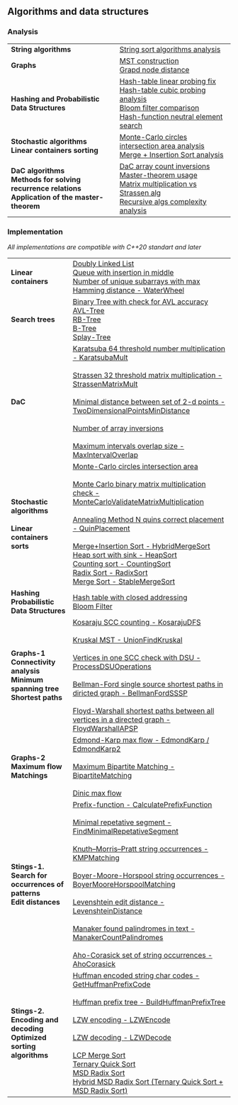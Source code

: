 ##  Algorithms and data structures

### Analysis

|   |   |
| -------- | -------- |
| **String algorithms**  | [String sort algorithms analysis](https://github.com/AvtorPaka/Alg-DS/tree/master/src/SET_9/AnalysisTasks/report/String_sorts_analysis.pdf)  |
| **Graphs**  | [MST construction](https://github.com/AvtorPaka/Alg-DS/tree/master/src/SET_6/AnalysisTasks/A1/mst.pdf) </br> [Grapd node distance](https://github.com/AvtorPaka/Alg-DS/tree/master/src/SET_6/AnalysisTasks/A2/graph_dist_blitz.pdf)  |
| **Hashing and Probabilistic Data Structures**  | [Hash-table linear probing fix](https://github.com/AvtorPaka/Alg-DS/blob/master/src/SET_5/AnalysisTasks/pdf/hashtable_linearl_probe_fix.pdf) </br> [Hash-table cubic probing analysis](https://github.com/AvtorPaka/Alg-DS/blob/master/src/SET_5/AnalysisTasks/pdf/hashtable_%D1%81ubic_probe.pdf) </br> [Bloom filter comparison](https://github.com/AvtorPaka/Alg-DS/blob/master/src/SET_5/AnalysisTasks/pdf/bloom_filter_comp.pdf) </br> [Hash-function neutral element search](https://github.com/AvtorPaka/Alg-DS/blob/master/src/SET_5/AnalysisTasks/A3b/hash_neutal_el_find.pdf)  |
| **Stochastic algorithms** </br> **Linear containers sorting**  | [Monte-Carlo circles intersection area analysis](https://github.com/AvtorPaka/Alg-DS/blob/master/src/SET_3/AnalysisTasks/A1/report/monte_carlo_intersection_of_circles.pdf) </br> [Merge + Insertion Sort analysis](https://github.com/AvtorPaka/Alg-DS/blob/master/src/SET_3/AnalysisTasks/A2/report/hms_analysis.pdf)  |
| **DaC algorithms** </br> **Methods for solving recurrence relations** </br> **Application of the master-theorem**  | [DaC array count inversions](https://github.com/AvtorPaka/Alg-DS/blob/master/src/SET_2/AnalysisTasks/pdf/dac_cinv.pdf) </br> [Master-theorem usage](https://github.com/AvtorPaka/Alg-DS/blob/master/src/SET_2/AnalysisTasks/master_t_usage.md) </br> [Matrix multiplication vs Strassen alg](https://github.com/AvtorPaka/Alg-DS/blob/master/src/SET_2/AnalysisTasks/pdf/mx_mult_vs_shtrsn.pdf) </br> [Recursive algs complexity analysis](https://github.com/AvtorPaka/Alg-DS/blob/master/src/SET_2/AnalysisTasks/pdf/rec_alg_complexity.pdf)  |

### Implementation

*All implementations are compatible with C++20 standart and later*

|   |   |
| -------  | -------  |
| **Linear containers** | [Doubly Linked List](https://github.com/AvtorPaka/Alg-DS/blob/master/src/SET_1/DoublyLinkedList/list.cpp) </br> [Queue with insertion in middle](https://github.com/AvtorPaka/Alg-DS/blob/master/src/SET_1/MiddleQueue/MiddleQueue.cpp) </br> [Number of unique subarrays with max Hamming distance - WaterWheel ](https://github.com/AvtorPaka/Alg-DS/blob/master/src/SET_1/AlgTasks/AlgorithmTasks.h) |
| **Search trees**  | [Binary Tree with check for AVL accuracy](https://github.com/AvtorPaka/Alg-DS/blob/master/src/SET_4/BSTCheckAVL/BinaryTree.h) </br> [AVL-Tree](https://github.com/AvtorPaka/Alg-DS/blob/master/src/SET_4/AVLTree/AVLTree.h) </br> [RB-Tree](https://github.com/AvtorPaka/Alg-DS/blob/master/src/SET_4/RBTree/RBTree.h) </br> [B-Tree](https://github.com/AvtorPaka/Alg-DS/blob/master/src/SET_4/BTree/BTree.h) </br> [Splay-Tree](https://github.com/AvtorPaka/Alg-DS/blob/master/src/SET_4/SplayTree/SplayTree.h) |
| **DaC**  | [Karatsuba 64 threshold number multiplication  - KaratsubaMult][repo_set_2_alg] </br></br> [Strassen 32 threshold matrix multiplication - StrassenMatrixMult][repo_set_2_alg] </br></br> [Minimal distance between set of 2-d points - TwoDimensionalPointsMinDistance][repo_set_2_alg] </br></br> [Number of array inversions](https://github.com/AvtorPaka/Alg-DS/blob/master/src/SET_2/AnalysisTasks/CountInversions.cpp) </br></br> [Maximum intervals overlap size - MaxIntervalOverlap][repo_set_2_alg]|
| **Stochastic algorithms** </br></br> **Linear containers sorts** | [Monte-Carlo circles intersection area](https://github.com/AvtorPaka/Alg-DS/blob/master/src/SET_3/AnalysisTasks/A1/MonteCarloArea.h) </br></br> [Monte Carlo binary matrix multiplication check - MonteCarloValidateMatrixMultiplication][repo_set_3_alg] </br></br> [Annealing Method N quins correct placement - QuinPlacement][repo_set_3_alg] </br></br> [Merge+Insertion Sort - HybridMergeSort](https://github.com/AvtorPaka/Alg-DS/blob/master/src/SET_3/AnalysisTasks/A2/Sorts.h) </br> [Heap sort with sink - HeapSort][repo_set_3_alg] </br> [Counting sort - CountingSort][repo_set_3_alg] </br> [Radix Sort - RadixSort][repo_set_3_alg] </br> [Merge Sort - StableMergeSort][repo_set_3_alg] |
| **Hashing** </br> **Probabilistic Data Structures**  | [Hash table with closed addressing](https://github.com/AvtorPaka/Alg-DS/blob/master/src/SET_5/HashTable/HashTable.h) </br> [Bloom Filter](https://github.com/AvtorPaka/Alg-DS/blob/master/src/SET_5/BloomFilter/BloomFilter.h)  |
| **Graphs-1** <br> **Connectivity analysis** </br> **Minimum spanning tree** <br> **Shortest paths**  | [Kosaraju SCC counting - KosarajuDFS][repo_set_6_alg] </br></br>[Kruskal MST - UnionFindKruskal][repo_set_6_alg] </br></br>[Vertices in one SCC check with DSU - ProcessDSUOperations][repo_set_6_alg] </br></br>[Bellman-Ford single source shortest paths in diricted graph - BellmanFordSSSP][repo_set_6_alg] </br></br> [Floyd-Warshall shortest paths between all vertices in a directed graph - FloydWarshallAPSP][repo_set_6_alg]  |
| **Graphs-2** </br> **Maximum flow** </br> **Matchings**  |  [Edmond-Karp max flow - EdmondKarp / EdmondKarp2 ][repo_set_7_alg] </br></br>  [Maximum Bipartite Matching - BipartiteMatching][repo_set_7_alg] </br></br> [Dinic max flow](https://github.com/AvtorPaka/Alg-DS/blob/master/src/SET_7/AlgTasks/Dinic.h)|
| **Stings-1.** </br> **Search for occurrences of patterns** </br> **Edit distances**  | [Prefix-function - CalculatePrefixFunction][repo_set_8_alg] </br></br> [Minimal repetative segment - FindMinimalRepetativeSegment][repo_set_8_alg] </br></br> [Knuth–Morris–Pratt string occurrences - KMPMatching][repo_set_8_alg] </br></br> [Boyer-Moore-Horspool string occurrences - BoyerMooreHorspoolMatching][repo_set_8_alg] </br></br> [Levenshtein edit distance - LevenshteinDistance][repo_set_8_alg] </br></br> [Manaker found palindromes in text -  ManakerCountPalindromes][repo_set_8_alg] </br></br> [Aho-Corasick set of string occurrences - AhoCorasick][repo_set_8_alg]  |
| **Stings-2.** </br> **Encoding and decoding** </br> **Optimized sorting algorithms**  | [Huffman encoded string char codes - GetHuffmanPrefixCode][repo_set_9_alg] </br></br> [Huffman prefix tree - BuildHuffmanPrefixTree][repo_set_9_alg] </br></br> [LZW encoding - LZWEncode][repo_set_9_alg] </br></br> [LZW decoding - LZWDecode][repo_set_9_alg] </br></br> [LCP Merge Sort][repo_set_9_string_sorts] </br> [Ternary Quick Sort][repo_set_9_string_sorts] </br> [MSD Radix Sort][repo_set_9_string_sorts] </br> [Hybrid MSD Radix Sort (Ternary Quick Sort + MSD Radix Sort)][repo_set_9_string_sorts] </br> |

[repo_set_2_alg]: https://github.com/AvtorPaka/Alg-DS/blob/master/src/SET_2/AlgTasks/AlgorithmTasks.h
[repo_set_3_alg]: https://github.com/AvtorPaka/Alg-DS/blob/master/src/SET_3/AlgTasks/AlgorithmTasks.h
[repo_set_6_alg]: https://github.com/AvtorPaka/Alg-DS/blob/master/src/SET_6/AlgTasks/AlgorithmTasks.h
[repo_set_7_alg]: https://github.com/AvtorPaka/Alg-DS/blob/master/src/SET_7/AlgTasks/AlgorithmTasks.h
[repo_set_8_alg]: https://github.com/AvtorPaka/Alg-DS/blob/master/src/SET_8/AlgTasks/AlgorithmTasks.h
[repo_set_9_alg]: https://github.com/AvtorPaka/Alg-DS/blob/master/src/SET_9/AlgTasks/AlgorithmTasks.h
[repo_set_9_string_sorts]: https://github.com/AvtorPaka/Alg-DS/blob/master/src/SET_9/AnalysisTasks/StringSorts.h